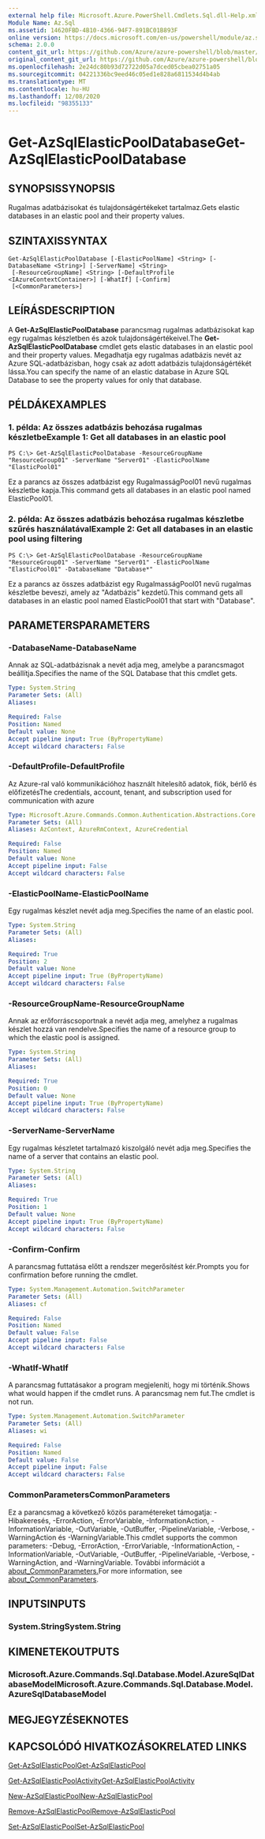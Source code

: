 ```yaml
---
external help file: Microsoft.Azure.PowerShell.Cmdlets.Sql.dll-Help.xml
Module Name: Az.Sql
ms.assetid: 14620FBD-4B10-4366-94F7-891BC01B893F
online version: https://docs.microsoft.com/en-us/powershell/module/az.sql/get-azsqlelasticpooldatabase
schema: 2.0.0
content_git_url: https://github.com/Azure/azure-powershell/blob/master/src/Sql/Sql/help/Get-AzSqlElasticPoolDatabase.md
original_content_git_url: https://github.com/Azure/azure-powershell/blob/master/src/Sql/Sql/help/Get-AzSqlElasticPoolDatabase.md
ms.openlocfilehash: 2e24dc80b93d72722d05a7dced05cbea02751a05
ms.sourcegitcommit: 04221336bc9eed46c05ed1e828a6811534d4b4ab
ms.translationtype: MT
ms.contentlocale: hu-HU
ms.lasthandoff: 12/08/2020
ms.locfileid: "98355133"
---
```

# <span data-ttu-id="c6b9f-101">Get-AzSqlElasticPoolDatabase</span><span class="sxs-lookup"><span data-stu-id="c6b9f-101">Get-AzSqlElasticPoolDatabase</span></span>

## <span data-ttu-id="c6b9f-102">SYNOPSIS</span><span class="sxs-lookup"><span data-stu-id="c6b9f-102">SYNOPSIS</span></span>
<span data-ttu-id="c6b9f-103">Rugalmas adatbázisokat és tulajdonságértékeket tartalmaz.</span><span class="sxs-lookup"><span data-stu-id="c6b9f-103">Gets elastic databases in an elastic pool and their property values.</span></span>

## <span data-ttu-id="c6b9f-104">SZINTAXIS</span><span class="sxs-lookup"><span data-stu-id="c6b9f-104">SYNTAX</span></span>

```
Get-AzSqlElasticPoolDatabase [-ElasticPoolName] <String> [-DatabaseName <String>] [-ServerName] <String>
 [-ResourceGroupName] <String> [-DefaultProfile <IAzureContextContainer>] [-WhatIf] [-Confirm]
 [<CommonParameters>]
```

## <span data-ttu-id="c6b9f-105">LEÍRÁS</span><span class="sxs-lookup"><span data-stu-id="c6b9f-105">DESCRIPTION</span></span>
<span data-ttu-id="c6b9f-106">A **Get-AzSqlElasticPoolDatabase** parancsmag rugalmas adatbázisokat kap egy rugalmas készletben és azok tulajdonságértékeivel.</span><span class="sxs-lookup"><span data-stu-id="c6b9f-106">The **Get-AzSqlElasticPoolDatabase** cmdlet gets elastic databases in an elastic pool and their property values.</span></span>
<span data-ttu-id="c6b9f-107">Megadhatja egy rugalmas adatbázis nevét az Azure SQL-adatbázisban, hogy csak az adott adatbázis tulajdonságértékét lássa.</span><span class="sxs-lookup"><span data-stu-id="c6b9f-107">You can specify the name of an elastic database in Azure SQL Database to see the property values for only that database.</span></span>

## <span data-ttu-id="c6b9f-108">PÉLDÁK</span><span class="sxs-lookup"><span data-stu-id="c6b9f-108">EXAMPLES</span></span>

### <span data-ttu-id="c6b9f-109">1. példa: Az összes adatbázis behozása rugalmas készletbe</span><span class="sxs-lookup"><span data-stu-id="c6b9f-109">Example 1: Get all databases in an elastic pool</span></span>
```
PS C:\> Get-AzSqlElasticPoolDatabase -ResourceGroupName "ResourceGroup01" -ServerName "Server01" -ElasticPoolName "ElasticPool01"
```

<span data-ttu-id="c6b9f-110">Ez a parancs az összes adatbázist egy RugalmasságPool01 nevű rugalmas készletbe kapja.</span><span class="sxs-lookup"><span data-stu-id="c6b9f-110">This command gets all databases in an elastic pool named ElasticPool01.</span></span>

### <span data-ttu-id="c6b9f-111">2. példa: Az összes adatbázis behozása rugalmas készletbe szűrés használatával</span><span class="sxs-lookup"><span data-stu-id="c6b9f-111">Example 2: Get all databases in an elastic pool using filtering</span></span>
```
PS C:\> Get-AzSqlElasticPoolDatabase -ResourceGroupName "ResourceGroup01" -ServerName "Server01" -ElasticPoolName "ElasticPool01" -DatabaseName "Database*"
```

<span data-ttu-id="c6b9f-112">Ez a parancs az összes adatbázist egy RugalmasságPool01 nevű rugalmas készletbe beveszi, amely az "Adatbázis" kezdetű.</span><span class="sxs-lookup"><span data-stu-id="c6b9f-112">This command gets all databases in an elastic pool named ElasticPool01 that start with "Database".</span></span>

## <span data-ttu-id="c6b9f-113">PARAMETERS</span><span class="sxs-lookup"><span data-stu-id="c6b9f-113">PARAMETERS</span></span>

### <span data-ttu-id="c6b9f-114">-DatabaseName</span><span class="sxs-lookup"><span data-stu-id="c6b9f-114">-DatabaseName</span></span>
<span data-ttu-id="c6b9f-115">Annak az SQL-adatbázisnak a nevét adja meg, amelybe a parancsmagot beállítja.</span><span class="sxs-lookup"><span data-stu-id="c6b9f-115">Specifies the name of the SQL Database that this cmdlet gets.</span></span>

```yaml
Type: System.String
Parameter Sets: (All)
Aliases:

Required: False
Position: Named
Default value: None
Accept pipeline input: True (ByPropertyName)
Accept wildcard characters: False
```

### <span data-ttu-id="c6b9f-116">-DefaultProfile</span><span class="sxs-lookup"><span data-stu-id="c6b9f-116">-DefaultProfile</span></span>
<span data-ttu-id="c6b9f-117">Az Azure-ral való kommunikációhoz használt hitelesítő adatok, fiók, bérlő és előfizetés</span><span class="sxs-lookup"><span data-stu-id="c6b9f-117">The credentials, account, tenant, and subscription used for communication with azure</span></span>

```yaml
Type: Microsoft.Azure.Commands.Common.Authentication.Abstractions.Core.IAzureContextContainer
Parameter Sets: (All)
Aliases: AzContext, AzureRmContext, AzureCredential

Required: False
Position: Named
Default value: None
Accept pipeline input: False
Accept wildcard characters: False
```

### <span data-ttu-id="c6b9f-118">-ElasticPoolName</span><span class="sxs-lookup"><span data-stu-id="c6b9f-118">-ElasticPoolName</span></span>
<span data-ttu-id="c6b9f-119">Egy rugalmas készlet nevét adja meg.</span><span class="sxs-lookup"><span data-stu-id="c6b9f-119">Specifies the name of an elastic pool.</span></span>

```yaml
Type: System.String
Parameter Sets: (All)
Aliases:

Required: True
Position: 2
Default value: None
Accept pipeline input: True (ByPropertyName)
Accept wildcard characters: False
```

### <span data-ttu-id="c6b9f-120">-ResourceGroupName</span><span class="sxs-lookup"><span data-stu-id="c6b9f-120">-ResourceGroupName</span></span>
<span data-ttu-id="c6b9f-121">Annak az erőforráscsoportnak a nevét adja meg, amelyhez a rugalmas készlet hozzá van rendelve.</span><span class="sxs-lookup"><span data-stu-id="c6b9f-121">Specifies the name of a resource group to which the elastic pool is assigned.</span></span>

```yaml
Type: System.String
Parameter Sets: (All)
Aliases:

Required: True
Position: 0
Default value: None
Accept pipeline input: True (ByPropertyName)
Accept wildcard characters: False
```

### <span data-ttu-id="c6b9f-122">-ServerName</span><span class="sxs-lookup"><span data-stu-id="c6b9f-122">-ServerName</span></span>
<span data-ttu-id="c6b9f-123">Egy rugalmas készletet tartalmazó kiszolgáló nevét adja meg.</span><span class="sxs-lookup"><span data-stu-id="c6b9f-123">Specifies the name of a server that contains an elastic pool.</span></span>

```yaml
Type: System.String
Parameter Sets: (All)
Aliases:

Required: True
Position: 1
Default value: None
Accept pipeline input: True (ByPropertyName)
Accept wildcard characters: False
```

### <span data-ttu-id="c6b9f-124">-Confirm</span><span class="sxs-lookup"><span data-stu-id="c6b9f-124">-Confirm</span></span>
<span data-ttu-id="c6b9f-125">A parancsmag futtatása előtt a rendszer megerősítést kér.</span><span class="sxs-lookup"><span data-stu-id="c6b9f-125">Prompts you for confirmation before running the cmdlet.</span></span>

```yaml
Type: System.Management.Automation.SwitchParameter
Parameter Sets: (All)
Aliases: cf

Required: False
Position: Named
Default value: False
Accept pipeline input: False
Accept wildcard characters: False
```

### <span data-ttu-id="c6b9f-126">-WhatIf</span><span class="sxs-lookup"><span data-stu-id="c6b9f-126">-WhatIf</span></span>
<span data-ttu-id="c6b9f-127">A parancsmag futtatásakor a program megjeleníti, hogy mi történik.</span><span class="sxs-lookup"><span data-stu-id="c6b9f-127">Shows what would happen if the cmdlet runs.</span></span>
<span data-ttu-id="c6b9f-128">A parancsmag nem fut.</span><span class="sxs-lookup"><span data-stu-id="c6b9f-128">The cmdlet is not run.</span></span>

```yaml
Type: System.Management.Automation.SwitchParameter
Parameter Sets: (All)
Aliases: wi

Required: False
Position: Named
Default value: False
Accept pipeline input: False
Accept wildcard characters: False
```

### <span data-ttu-id="c6b9f-129">CommonParameters</span><span class="sxs-lookup"><span data-stu-id="c6b9f-129">CommonParameters</span></span>
<span data-ttu-id="c6b9f-130">Ez a parancsmag a következő közös paramétereket támogatja: -Hibakeresés, -ErrorAction, -ErrorVariable, -InformationAction, -InformationVariable, -OutVariable, -OutBuffer, -PipelineVariable, -Verbose, -WarningAction és -WarningVariable.</span><span class="sxs-lookup"><span data-stu-id="c6b9f-130">This cmdlet supports the common parameters: -Debug, -ErrorAction, -ErrorVariable, -InformationAction, -InformationVariable, -OutVariable, -OutBuffer, -PipelineVariable, -Verbose, -WarningAction, and -WarningVariable.</span></span> <span data-ttu-id="c6b9f-131">További információt a [about_CommonParameters.](http://go.microsoft.com/fwlink/?LinkID=113216)</span><span class="sxs-lookup"><span data-stu-id="c6b9f-131">For more information, see [about_CommonParameters](http://go.microsoft.com/fwlink/?LinkID=113216).</span></span>

## <span data-ttu-id="c6b9f-132">INPUTS</span><span class="sxs-lookup"><span data-stu-id="c6b9f-132">INPUTS</span></span>

### <span data-ttu-id="c6b9f-133">System.String</span><span class="sxs-lookup"><span data-stu-id="c6b9f-133">System.String</span></span>

## <span data-ttu-id="c6b9f-134">KIMENETEK</span><span class="sxs-lookup"><span data-stu-id="c6b9f-134">OUTPUTS</span></span>

### <span data-ttu-id="c6b9f-135">Microsoft.Azure.Commands.Sql.Database.Model.AzureSqlDatabaseModel</span><span class="sxs-lookup"><span data-stu-id="c6b9f-135">Microsoft.Azure.Commands.Sql.Database.Model.AzureSqlDatabaseModel</span></span>

## <span data-ttu-id="c6b9f-136">MEGJEGYZÉSEK</span><span class="sxs-lookup"><span data-stu-id="c6b9f-136">NOTES</span></span>

## <span data-ttu-id="c6b9f-137">KAPCSOLÓDÓ HIVATKOZÁSOK</span><span class="sxs-lookup"><span data-stu-id="c6b9f-137">RELATED LINKS</span></span>

[<span data-ttu-id="c6b9f-138">Get-AzSqlElasticPool</span><span class="sxs-lookup"><span data-stu-id="c6b9f-138">Get-AzSqlElasticPool</span></span>](./Get-AzSqlElasticPool.md)

[<span data-ttu-id="c6b9f-139">Get-AzSqlElasticPoolActivity</span><span class="sxs-lookup"><span data-stu-id="c6b9f-139">Get-AzSqlElasticPoolActivity</span></span>](./Get-AzSqlElasticPoolActivity.md)

[<span data-ttu-id="c6b9f-140">New-AzSqlElasticPool</span><span class="sxs-lookup"><span data-stu-id="c6b9f-140">New-AzSqlElasticPool</span></span>](./New-AzSqlElasticPool.md)

[<span data-ttu-id="c6b9f-141">Remove-AzSqlElasticPool</span><span class="sxs-lookup"><span data-stu-id="c6b9f-141">Remove-AzSqlElasticPool</span></span>](./Remove-AzSqlElasticPool.md)

[<span data-ttu-id="c6b9f-142">Set-AzSqlElasticPool</span><span class="sxs-lookup"><span data-stu-id="c6b9f-142">Set-AzSqlElasticPool</span></span>](./Set-AzSqlElasticPool.md)


